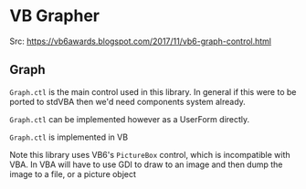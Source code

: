 # VB Grapher

Src: https://vb6awards.blogspot.com/2017/11/vb6-graph-control.html

## Graph

`Graph.ctl` is the main control used in this library. In general if this were to be ported to stdVBA then we'd need components system already.

`Graph.ctl` can be implemented however as a UserForm directly.

`Graph.ctl` is implemented in VB

Note this library uses VB6's `PictureBox` control, which is incompatible with VBA. In VBA will have to use GDI to draw to an image and then dump the image to a file, or a picture object